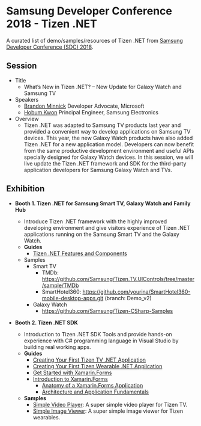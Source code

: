 # Samsung Developer Conference 2018 - Tizen .NET
A curated list of demo/samples/resources of Tizen .NET from [Samsung Developer Conference (SDC) 2018](https://www.samsungdeveloperconference.com/).

## Session

- Title
  - What’s New in Tizen .NET? – New Update for Galaxy Watch and Samsung TV
- Speakers
  - [Brandon Minnick](https://www.samsungdeveloperconference.com/speakers/?search=Brandon%20Minnick) Developer Advocate, Microsoft
  - [Hobum Kwon](https://www.samsungdeveloperconference.com/speakers/?search=Ho%20Bum%20Kwon) Principal Engineer, Samsung Electronics
- Overview
  - Tizen .NET was adapted to Samsung TV products last year and provided a convenient way to develop applications on Samsung TV devices. This year, the new Galaxy Watch products have also added Tizen .NET for a new application model. Developers can now benefit from the same productive development environment and useful APIs specially designed for Galaxy Watch devices. In this session, we will live update the Tizen .NET framework and SDK for the third-party application developers for Samsung Galaxy Watch and TVs.
 
## Exhibition
  
- **Booth 1. Tizen .NET for Samsung Smart TV, Galaxy Watch and Family Hub**
  - Introduce Tizen .NET framework with the highly improved developing environment and give visitors experience of Tizen .NET applications running on the Samsung Smart TV and the Galaxy Watch.
  - **Guides**
    - [Tizen .NET Features and Components](https://developer.tizen.org/development/training/.net-application/tizen-.net-features-and-components)
  - Samples
      - Smart TV
        - TMDb: https://github.com/Samsung/Tizen.TV.UIControls/tree/master/sample/TMDb
        - SmartHotel360: https://github.com/yourina/SmartHotel360-mobile-desktop-apps.git (branch: Demo_v2)
      - Galaxy Watch
        - https://github.com/Samsung/Tizen-CSharp-Samples      

- **Booth 2. Tizen .NET SDK**
  - Introduction to Tizen .NET SDK Tools and provide hands-on experience with C# programming language in Visual Studio by building real working apps. 
  - **Guides**
    - [Creating Your First Tizen TV .NET Application](https://developer.tizen.org/development/training/.net-application/getting-started/creating-your-first-tizen-tv-.net-application)
    - [Creating Your First Tizen Wearable .NET Application](https://developer.tizen.org/development/training/.net-application/getting-started/creating-your-first-tizen-wearable-.net-application)
    - [Get Started with Xamarin.Forms](https://docs.microsoft.com/en-us/xamarin/xamarin-forms/get-started/)
    - [Introduction to Xamarin.Forms](https://docs.microsoft.com/en-us/xamarin/xamarin-forms/get-started/introduction-to-xamarin-forms)
       - [Anatomy of a Xamarin.Forms Application ](https://docs.microsoft.com/en-us/xamarin/xamarin-forms/get-started/hello-xamarin-forms/deepdive?pivots=windows#anatomy-of-a-xamarinforms-application)
       - [Architecture and Application Fundamentals](https://docs.microsoft.com/en-us/xamarin/xamarin-forms/get-started/hello-xamarin-forms/deepdive?pivots=windows#architecture-and-application-fundamentals)
  - **Samples**
     - [Simple Video Player](https://github.com/rookiejava/sdc2018-tizen-net/tree/master/tutorial/SimpleVideoPlayer): A super simple video player for Tizen TV.
     - [Simple Image Viewer](https://github.com/rookiejava/sdc2018-tizen-net/tree/master/tutorial/SimpleWatchPhoto): A super simple image viewer for Tizen wearables.

